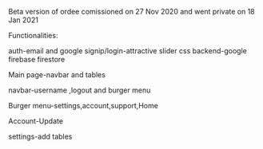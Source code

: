 Beta version of ordee 
comissioned on 27 Nov 2020 and went private on 18 Jan 2021


Functionalities:

auth-email and google
signip/login-attractive slider css
backend-google firebase firestore

Main page-navbar and tables

navbar-username ,logout and burger menu

Burger menu-settings,account,support,Home

Account-Update

settings-add tables
